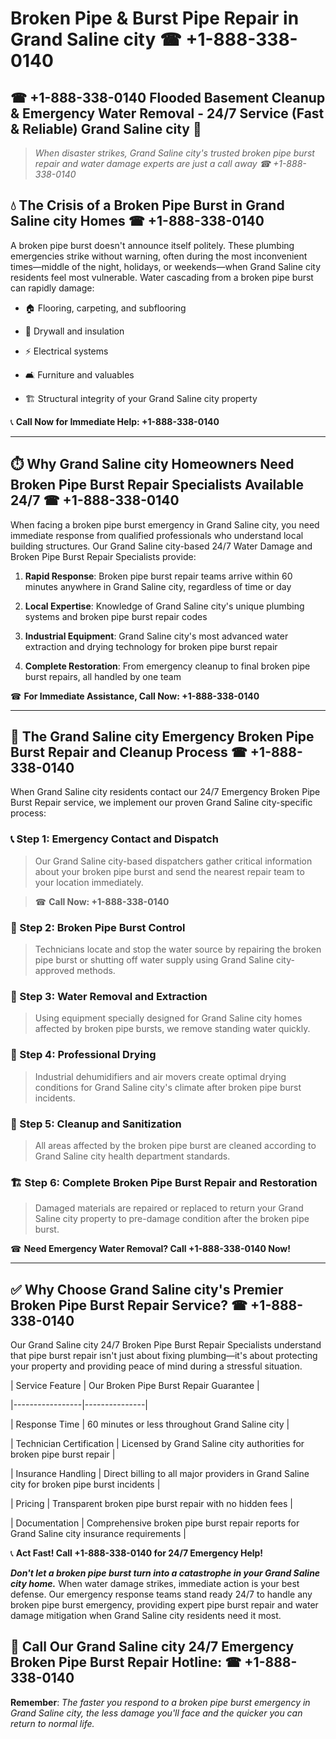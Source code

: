 # Broken Pipe & Burst Pipe Repair in Grand Saline city ☎ +1-888-338-0140  
## ☎ +1-888-338-0140 Flooded Basement Cleanup & Emergency Water Removal - 24/7 Service (Fast & Reliable) Grand Saline city 🚨  

> *When disaster strikes, Grand Saline city's trusted broken pipe burst repair and water damage experts are just a call away ☎ +1-888-338-0140*  

## 💧 The Crisis of a Broken Pipe Burst in Grand Saline city Homes ☎ +1-888-338-0140  

A broken pipe burst doesn't announce itself politely. These plumbing emergencies strike without warning, often during the most inconvenient times—middle of the night, holidays, or weekends—when Grand Saline city residents feel most vulnerable. Water cascading from a broken pipe burst can rapidly damage:  

* 🏠 Flooring, carpeting, and subflooring  
* 🧱 Drywall and insulation  
* ⚡ Electrical systems  
* 🛋️ Furniture and valuables  
* 🏗️ Structural integrity of your Grand Saline city property  

📞 **Call Now for Immediate Help: +1-888-338-0140**  

---  

## ⏱️ Why Grand Saline city Homeowners Need Broken Pipe Burst Repair Specialists Available 24/7 ☎ +1-888-338-0140  

When facing a broken pipe burst emergency in Grand Saline city, you need immediate response from qualified professionals who understand local building structures. Our Grand Saline city-based 24/7 Water Damage and Broken Pipe Burst Repair Specialists provide:  

1. **Rapid Response**: Broken pipe burst repair teams arrive within 60 minutes anywhere in Grand Saline city, regardless of time or day  
2. **Local Expertise**: Knowledge of Grand Saline city's unique plumbing systems and broken pipe burst repair codes  
3. **Industrial Equipment**: Grand Saline city's most advanced water extraction and drying technology for broken pipe burst repair  
4. **Complete Restoration**: From emergency cleanup to final broken pipe burst repairs, all handled by one team  

☎ **For Immediate Assistance, Call Now: +1-888-338-0140**  

---  

## 🔧 The Grand Saline city Emergency Broken Pipe Burst Repair and Cleanup Process ☎ +1-888-338-0140  

When Grand Saline city residents contact our 24/7 Emergency Broken Pipe Burst Repair service, we implement our proven Grand Saline city-specific process:  

### 📞 Step 1: Emergency Contact and Dispatch  
> Our Grand Saline city-based dispatchers gather critical information about your broken pipe burst and send the nearest repair team to your location immediately.  
> ☎ **Call Now: +1-888-338-0140**  

### 🚿 Step 2: Broken Pipe Burst Control  
> Technicians locate and stop the water source by repairing the broken pipe burst or shutting off water supply using Grand Saline city-approved methods.  

### 🌊 Step 3: Water Removal and Extraction  
> Using equipment specially designed for Grand Saline city homes affected by broken pipe bursts, we remove standing water quickly.  

### 💨 Step 4: Professional Drying  
> Industrial dehumidifiers and air movers create optimal drying conditions for Grand Saline city's climate after broken pipe burst incidents.  

### 🧼 Step 5: Cleanup and Sanitization  
> All areas affected by the broken pipe burst are cleaned according to Grand Saline city health department standards.  

### 🏗️ Step 6: Complete Broken Pipe Burst Repair and Restoration  
> Damaged materials are repaired or replaced to return your Grand Saline city property to pre-damage condition after the broken pipe burst.  

☎ **Need Emergency Water Removal? Call +1-888-338-0140 Now!**  

---  

## ✅ Why Choose Grand Saline city's Premier Broken Pipe Burst Repair Service? ☎ +1-888-338-0140  

Our Grand Saline city 24/7 Broken Pipe Burst Repair Specialists understand that pipe burst repair isn't just about fixing plumbing—it's about protecting your property and providing peace of mind during a stressful situation.  

| Service Feature | Our Broken Pipe Burst Repair Guarantee |  
|-----------------|---------------|  
| Response Time | 60 minutes or less throughout Grand Saline city |  
| Technician Certification | Licensed by Grand Saline city authorities for broken pipe burst repair |  
| Insurance Handling | Direct billing to all major providers in Grand Saline city for broken pipe burst incidents |  
| Pricing | Transparent broken pipe burst repair with no hidden fees |  
| Documentation | Comprehensive broken pipe burst repair reports for Grand Saline city insurance requirements |  

📞 **Act Fast! Call +1-888-338-0140 for 24/7 Emergency Help!**  

***Don't let a broken pipe burst turn into a catastrophe in your Grand Saline city home.*** When water damage strikes, immediate action is your best defense. Our emergency response teams stand ready 24/7 to handle any broken pipe burst emergency, providing expert pipe burst repair and water damage mitigation when Grand Saline city residents need it most.  

## 📱 Call Our Grand Saline city 24/7 Emergency Broken Pipe Burst Repair Hotline: ☎ +1-888-338-0140  

**Remember**: *The faster you respond to a broken pipe burst emergency in Grand Saline city, the less damage you'll face and the quicker you can return to normal life.*